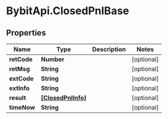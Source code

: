 # BybitApi.ClosedPnlBase

## Properties
Name | Type | Description | Notes
------------ | ------------- | ------------- | -------------
**retCode** | **Number** |  | [optional] 
**retMsg** | **String** |  | [optional] 
**extCode** | **String** |  | [optional] 
**extInfo** | **String** |  | [optional] 
**result** | [**[ClosedPnlInfo]**](docs/ClosedPnlInfo.md) |  | [optional] 
**timeNow** | **String** |  | [optional] 


